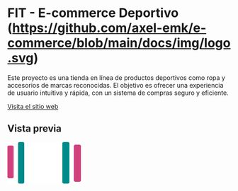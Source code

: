 # FIT - E-commerce Deportivo (https://github.com/axel-emk/e-commerce/blob/main/docs/img/logo.svg)
Este proyecto es una tienda en línea de productos deportivos como ropa y accesorios de marcas reconocidas. El objetivo es ofrecer una experiencia de usuario intuitiva y rápida, con un sistema de compras seguro y eficiente.

[Visita el sitio web](https://axel-emk.github.io/e-commerce/)

## Vista previa
![Carrito de Compras](https://github.com/axel-emk/e-commerce/blob/main/docs/img/isologo.svg)
